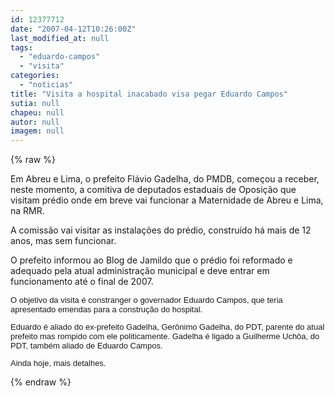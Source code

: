 ```yaml
---
id: 12377712
date: "2007-04-12T10:26:00Z"
last_modified_at: null
tags:
  - "eduardo-campos"
  - "visita"
categories:
  - "noticias"
title: "Visita a hospital inacabado visa pegar Eduardo Campos"
sutia: null
chapeu: null
autor: null
imagem: null
---
```

{% raw %}
<p><P>Em Abreu e Lima, o prefeito Flávio Gadelha, do PMDB, começou a receber, neste momento, a comitiva de deputados estaduais de Oposição que visitam prédio onde em breve vai funcionar a Maternidade de Abreu e Lima, na RMR. </P></p>
<p><P>A comissão vai visitar as instalações do prédio, construído há mais de 12 anos, mas sem funcionar.</P></p>
<p><P>O prefeito informou ao Blog de Jamildo que o prédio foi reformado e adequado pela atual administração municipal e deve entrar em funcionamento até o final de 2007. </P><FONT face=Arial size=2></p>
<p><P>O objetivo da visita é constranger o governador Eduardo Campos, que teria apresentado emendas para a construção do hospital.</P></p>
<p><P>Eduardo é aliado do ex-prefeito Gadelha, Gerônimo Gadelha, do PDT, parente do atual prefeito mas rompido com ele politicamente. Gadelha é ligado a Guilherme Uchôa, do PDT, também aliado de Eduardo Campos.</P></p>
<p><P>Ainda hoje, mais detalhes.</P></FONT> </p>
{% endraw %}